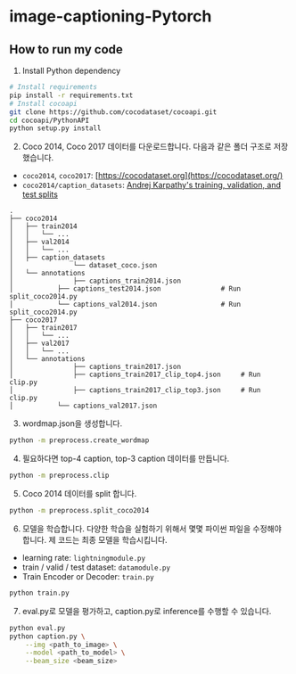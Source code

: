 # image-captioning-Pytorch

## How to run my code
1. Install Python dependency
```bash
# Install requirements
pip install -r requirements.txt
# Install cocoapi
git clone https://github.com/cocodataset/cocoapi.git
cd cocoapi/PythonAPI
python setup.py install
```
2. Coco 2014, Coco 2017 데이터를 다운로드합니다. 다음과 같은 폴더 구조로 저장했습니다.
- `coco2014`, `coco2017`: [https://cocodataset.org](https://cocodataset.org/)
- `coco2014/caption_datasets`: [Andrej Karpathy's training, validation, and test splits](http://cs.stanford.edu/people/karpathy/deepimagesent/caption_datasets.zip)
```text
.
├── coco2014
│   ├── train2014
│   │   └── ...
│   ├── val2014
│   │   └── ...
│   ├── caption_datasets
│				└── dataset_coco.json
│   └── annotations
│				├── captions_train2014.json
│		    ├── captions_test2014.json               # Run split_coco2014.py
│		    └── captions_val2014.json                # Run split_coco2014.py
├── coco2017
│   ├── train2017
│   │   └── ...
│   ├── val2017
│   │   └── ...
│   └── annotations
│				├── captions_train2017.json
│				├── captions_train2017_clip_top4.json     # Run clip.py
│				├── captions_train2017_clip_top3.json     # Run clip.py
│		    └── captions_val2017.json
```
3. wordmap.json을 생성합니다.
```bash
python -m preprocess.create_wordmap
```
4. 필요하다면 top-4 caption, top-3 caption 데이터를 만듭니다.
```bash
python -m preprocess.clip
```
5. Coco 2014 데이터를 split 합니다.
```bash
python -m preprocess.split_coco2014
```
6. 모델을 학습합니다. 다양한 학습을 실험하기 위해서 몇몇 파이썬 파일을 수정해야 합니다. 제 코드는 최종 모델을 학습시킵니다.
- learning rate: `lightningmodule.py`
- train / valid / test dataset: `datamodule.py`
- Train Encoder or Decoder: `train.py`
```bash
python train.py
```
7. eval.py로 모델을 평가하고, caption.py로 inference를 수행할 수 있습니다.
```bash
python eval.py
python caption.py \
	--img <path_to_image> \
	--model <path_to_model> \
	--beam_size <beam_size>
```
